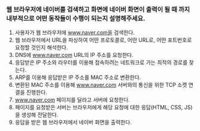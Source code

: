 
### 웹 브라우저에 네이버를 검색하고 화면에 네이버 화면이 출력이 될 때 까지 내부적으로 어떤 동작들이 수행이 되는지 설명해주세요.

1. 사용자가 웹 브라우저에 www.naver.com을 검색한다.
2. 웹 브라우저에서 URL을 파싱하여 어떤 프로토콜로, 어떤 URL로, 어떤 포트번호로 요청할 것인지 해석한다.
3. DNS에 www.naver.com URL의 IP 주소를 요청한다.
4. 응답받은 IP 주소와 라우터를 이용해 접속하려는 네트워크로 가는 최적의 경로를 찾는다.
5. ARP를 이용해 응답받은 IP 주소를 MAC 주소로 변환한다.
6. 변환된 MAC 주소를 이용해 www.naver.com 서버와의 통신을 위한 TCP 소켓 연결을 진행한다.
7. www.naver.com 페이지를 달라고 서버에 요청한다.
8. 페이지를 요청받은 서버는 브라우저에게 해당 요청에 대한 응답(HTML, CSS, JS)을 생성해 전달한다.
9. 응답을 받은 웹 브라우저에서 네이버 화면을 출력한다.
